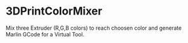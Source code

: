 # 3DPrintColorMixer
Mix three Extruder (R,G,B colors) to reach choosen color and generate Marlin GCode for a Virtual Tool.
